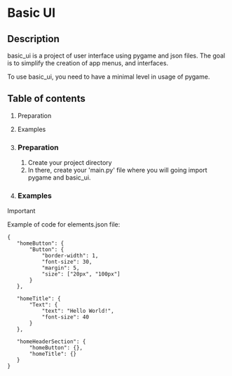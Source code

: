 # Basic UI
## Description

basic_ui is a project of user interface using pygame and json files. The goal is to simplify the creation of app menus, and interfaces.

To use basic_ui, you need to have a minimal level in usage of pygame.

## Table of contents

1. Preparation
2. Examples

1. ### Preparation
    1. Create your project directory
    2. In there, create your 'main.py' file where you will going import pygame and basic_ui.

2. ### Examples

> [!IMPORTANT]
> Example of code for elements.json file:
> ```
> {
>    "homeButton": {
>        "Button": {
>            "border-width": 1,
>            "font-size": 30,
>            "margin": 5,
>            "size": ["20px", "100px"]
>        }
>    },
>
>    "homeTitle": {
>        "Text": {
>            "text": "Hello World!",
>            "font-size": 40
>        }
>    },
>
>    "homeHeaderSection": {
>        "homeButton": {},
>        "homeTitle": {}
>    }
> }
> ```